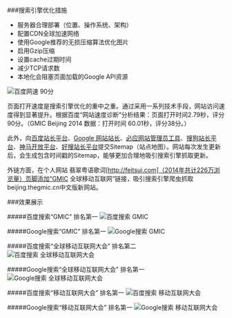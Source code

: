 ###搜索引擎优化措施

+ 服务器合理部署（位置、操作系统、架构）
+ 配置CDN全球加速网络
+ 使用Google推荐的无损压缩算法优化图片
+ 启用Gzip压缩
+ 设置cache过期时间
+ 减少TCP请求数
+ 本地化会阻塞页面加载的Google API资源

![百度网速 90分](https://raw.githubusercontent.com/leeang/GMIC/master/report/img/cn-speed-90.png)

页面打开速度是搜索引擎优化的重中之重。通过采用一系列技术手段，网站访问速度得到显著提升。根据百度“网站速度诊断”分析结果：页面打开时间2.79秒，评分90分。（GMIC Beijing 2014 数据：打开时间 60.01秒，评分38分。）

此外，向[百度站长平台](http://zhanzhang.baidu.com/)、[Google 网站站长](http://www.google.com/webmasters/)、[必应网站管理员工具](http://www.bing.com/toolbox/webmaster)、[搜狗站长平台](http://zhanzhang.sogou.com/)、[神马开放平台](http://open.sm.cn/)、[好搜站长平台](http://zhanzhang.haosou.com/)提交Sitemap（站点地图）。网站每次发生更新后，会生成包含时间戳的Sitemap，能够更加合理地吸引搜索引擎抓取更新。

外链方面，在个人网站 翡翠粤语歌词[http://feitsui.com]（2014年共计226万浏览量）页脚添加“GMIC 全球移动互联网”链接，吸引搜索引擎爬虫抓取beijing.thegmic.cn中文版新网站。

###效果展示

#####百度搜索“GMIC” 排名第一
![百度搜索 GMIC](https://raw.githubusercontent.com/leeang/GMIC/master/report/img/GMIC-Baidu.png)

#####Google搜索“GMIC” 排名第一
![Google搜索 GMIC](https://raw.githubusercontent.com/leeang/GMIC/master/report/img/GMIC-Google.png)

#####百度搜索“全球移动互联网大会” 排名第二
![百度搜索 全球移动互联网大会](https://raw.githubusercontent.com/leeang/GMIC/master/report/img/GMIC-cn-Baidu.png)

#####Google搜索“全球移动互联网大会” 排名第一
![Google搜索 全球移动互联网大会](https://raw.githubusercontent.com/leeang/GMIC/master/report/img/GMIC-cn-Google.png)

#####百度搜索“移动互联网大会” 排名第一
![百度搜索 移动互联网大会](https://raw.githubusercontent.com/leeang/GMIC/master/report/img/GMIC-cn-1-Baidu.png)

#####Google搜索“移动互联网大会” 排名第一
![Google搜索 移动互联网大会](https://raw.githubusercontent.com/leeang/GMIC/master/report/img/GMIC-cn-1-Google.png)
